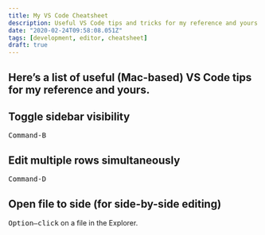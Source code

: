 ```yaml
---
title: My VS Code Cheatsheet
description: Useful VS Code tips and tricks for my reference and yours
date: "2020-02-24T09:58:08.051Z"
tags: [development, editor, cheatsheet]
draft: true
---
```

Here’s a list of useful (Mac-based) VS Code tips for my reference and yours.
---

## Toggle sidebar visibility

<kbd>Command-B</kbd>

## Edit multiple rows simultaneously

<kbd>Command-D</kbd>

## Open file to side (for side-by-side editing)

<kbd>Option–click</kbd> on a file in the Explorer.
